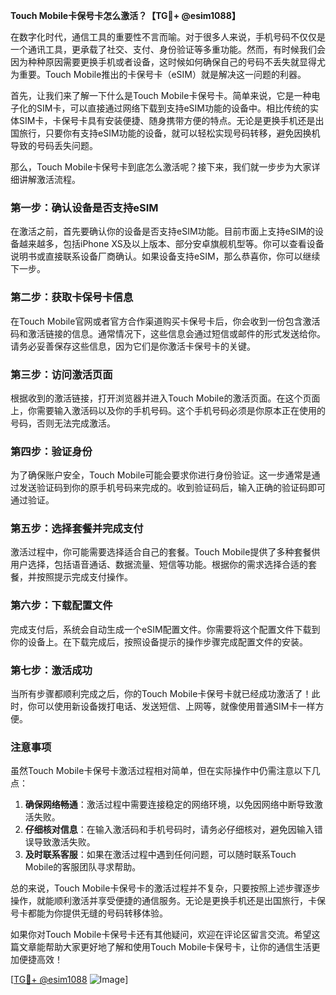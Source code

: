 **Touch Mobile卡保号卡怎么激活？【TG💪+ @esim1088】**

在数字化时代，通信工具的重要性不言而喻。对于很多人来说，手机号码不仅仅是一个通讯工具，更承载了社交、支付、身份验证等多重功能。然而，有时候我们会因为种种原因需要更换手机或者设备，这时候如何确保自己的号码不丢失就显得尤为重要。Touch Mobile推出的卡保号卡（eSIM）就是解决这一问题的利器。

首先，让我们来了解一下什么是Touch Mobile卡保号卡。简单来说，它是一种电子化的SIM卡，可以直接通过网络下载到支持eSIM功能的设备中。相比传统的实体SIM卡，卡保号卡具有安装便捷、随身携带方便的特点。无论是更换手机还是出国旅行，只要你有支持eSIM功能的设备，就可以轻松实现号码转移，避免因换机导致的号码丢失问题。

那么，Touch Mobile卡保号卡到底怎么激活呢？接下来，我们就一步步为大家详细讲解激活流程。

### **第一步：确认设备是否支持eSIM**
在激活之前，首先要确认你的设备是否支持eSIM功能。目前市面上支持eSIM的设备越来越多，包括iPhone XS及以上版本、部分安卓旗舰机型等。你可以查看设备说明书或直接联系设备厂商确认。如果设备支持eSIM，那么恭喜你，你可以继续下一步。

### **第二步：获取卡保号卡信息**
在Touch Mobile官网或者官方合作渠道购买卡保号卡后，你会收到一份包含激活码和激活链接的信息。通常情况下，这些信息会通过短信或邮件的形式发送给你。请务必妥善保存这些信息，因为它们是你激活卡保号卡的关键。

### **第三步：访问激活页面**
根据收到的激活链接，打开浏览器并进入Touch Mobile的激活页面。在这个页面上，你需要输入激活码以及你的手机号码。这个手机号码必须是你原本正在使用的号码，否则无法完成激活。

### **第四步：验证身份**
为了确保账户安全，Touch Mobile可能会要求你进行身份验证。这一步通常是通过发送验证码到你的原手机号码来完成的。收到验证码后，输入正确的验证码即可通过验证。

### **第五步：选择套餐并完成支付**
激活过程中，你可能需要选择适合自己的套餐。Touch Mobile提供了多种套餐供用户选择，包括语音通话、数据流量、短信等功能。根据你的需求选择合适的套餐，并按照提示完成支付操作。

### **第六步：下载配置文件**
完成支付后，系统会自动生成一个eSIM配置文件。你需要将这个配置文件下载到你的设备上。在下载完成后，按照设备提示的操作步骤完成配置文件的安装。

### **第七步：激活成功**
当所有步骤都顺利完成之后，你的Touch Mobile卡保号卡就已经成功激活了！此时，你可以使用新设备拨打电话、发送短信、上网等，就像使用普通SIM卡一样方便。

### **注意事项**
虽然Touch Mobile卡保号卡激活过程相对简单，但在实际操作中仍需注意以下几点：

1. **确保网络畅通**：激活过程中需要连接稳定的网络环境，以免因网络中断导致激活失败。
2. **仔细核对信息**：在输入激活码和手机号码时，请务必仔细核对，避免因输入错误导致激活失败。
3. **及时联系客服**：如果在激活过程中遇到任何问题，可以随时联系Touch Mobile的客服团队寻求帮助。

总的来说，Touch Mobile卡保号卡的激活过程并不复杂，只要按照上述步骤逐步操作，就能顺利激活并享受便捷的通信服务。无论是更换手机还是出国旅行，卡保号卡都能为你提供无缝的号码转移体验。

如果你对Touch Mobile卡保号卡还有其他疑问，欢迎在评论区留言交流。希望这篇文章能帮助大家更好地了解和使用Touch Mobile卡保号卡，让你的通信生活更加便捷高效！

[[TG💪+ @esim1088](https://t.me/s/esim1088) ![Image](https://i.postimg.cc/4NQfJmqS/Snipaste-2025-05-13-00-14-12.png)]